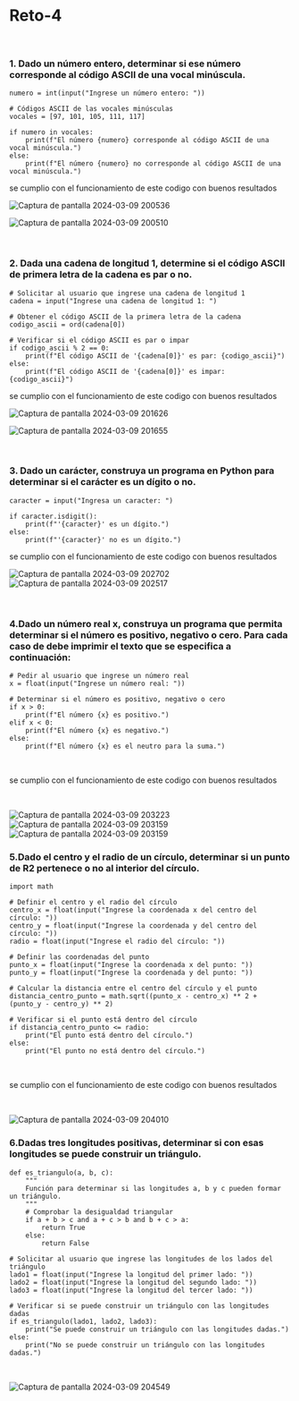 # Reto-4

<br>

### 1. Dado un número entero, determinar si ese número corresponde al código ASCII de una vocal minúscula.

```
numero = int(input("Ingrese un número entero: "))

# Códigos ASCII de las vocales minúsculas
vocales = [97, 101, 105, 111, 117]

if numero in vocales:
    print(f"El número {numero} corresponde al código ASCII de una vocal minúscula.")
else:
    print(f"El número {numero} no corresponde al código ASCII de una vocal minúscula.")
```

se cumplio con el funcionamiento de este codigo con buenos resultados


![Captura de pantalla 2024-03-09 200536](https://github.com/JeysonRomero/Reto-4/assets/159095091/88b0c0e3-03b3-4136-b426-b99115486c31)


![Captura de pantalla 2024-03-09 200510](https://github.com/JeysonRomero/Reto-4/assets/159095091/b2404307-a3e9-4d1b-9b14-4ac36ad00dce)

<br>

### 2. Dada una cadena de longitud 1, determine si el código ASCII de primera letra de la cadena es par o no.

```
# Solicitar al usuario que ingrese una cadena de longitud 1
cadena = input("Ingrese una cadena de longitud 1: ")

# Obtener el código ASCII de la primera letra de la cadena
codigo_ascii = ord(cadena[0])

# Verificar si el código ASCII es par o impar
if codigo_ascii % 2 == 0:
    print(f"El código ASCII de '{cadena[0]}' es par: {codigo_ascii}")
else:
    print(f"El código ASCII de '{cadena[0]}' es impar: {codigo_ascii}")
```

se cumplio con el funcionamiento de este codigo con buenos resultados


![Captura de pantalla 2024-03-09 201626](https://github.com/JeysonRomero/Reto-4/assets/159095091/1525329d-5d5f-4c6b-bbe0-a15e779724a4)

![Captura de pantalla 2024-03-09 201655](https://github.com/JeysonRomero/Reto-4/assets/159095091/dc9a5d38-dfdb-4441-baea-69f19b27e22e)

<br>

### 3. Dado un carácter, construya un programa en Python para determinar si el carácter es un dígito o no.

```
caracter = input("Ingresa un caracter: ")

if caracter.isdigit():
    print(f"'{caracter}' es un dígito.")
else:
    print(f"'{caracter}' no es un dígito.")

```

se cumplio con el funcionamiento de este codigo con buenos resultados

![Captura de pantalla 2024-03-09 202702](https://github.com/JeysonRomero/Reto-4/assets/159095091/f963eff6-f366-4c94-9557-aa68792d9d24)
![Captura de pantalla 2024-03-09 202517](https://github.com/JeysonRomero/Reto-4/assets/159095091/3663143c-f78f-46a8-9a76-2a80fc02dad3)

<br>

### 4.Dado un número real x, construya un programa que permita determinar si el número es positivo, negativo o cero. Para cada caso de debe imprimir el texto que se especifica a continuación:



```
# Pedir al usuario que ingrese un número real
x = float(input("Ingrese un número real: "))

# Determinar si el número es positivo, negativo o cero
if x > 0:
    print(f"El número {x} es positivo.")
elif x < 0:
    print(f"El número {x} es negativo.")
else:
    print(f"El número {x} es el neutro para la suma.")
```

<br>

se cumplio con el funcionamiento de este codigo con buenos resultados

<br>

![Captura de pantalla 2024-03-09 203223](https://github.com/JeysonRomero/Reto-4/assets/159095091/1a0ae983-434f-47b1-9aa8-6d50e8a54372)
![Captura de pantalla 2024-03-09 203159](https://github.com/JeysonRomero/Reto-4/assets/159095091/7838b3ad-9527-4501-976d-19d51403bc20)
![Captura de pantalla 2024-03-09 203159](https://github.com/JeysonRomero/Reto-4/assets/159095091/1c8089ff-8e98-422e-a6f0-f818ad2cdf54)


### 5.Dado el centro y el radio de un círculo, determinar si un punto de R2 pertenece o no al interior del círculo.


```
import math

# Definir el centro y el radio del círculo
centro_x = float(input("Ingrese la coordenada x del centro del círculo: "))
centro_y = float(input("Ingrese la coordenada y del centro del círculo: "))
radio = float(input("Ingrese el radio del círculo: "))

# Definir las coordenadas del punto
punto_x = float(input("Ingrese la coordenada x del punto: "))
punto_y = float(input("Ingrese la coordenada y del punto: "))

# Calcular la distancia entre el centro del círculo y el punto
distancia_centro_punto = math.sqrt((punto_x - centro_x) ** 2 + (punto_y - centro_y) ** 2)

# Verificar si el punto está dentro del círculo
if distancia_centro_punto <= radio:
    print("El punto está dentro del círculo.")
else:
    print("El punto no está dentro del círculo.")
```

<br>

se cumplio con el funcionamiento de este codigo con buenos resultados

<br>

![Captura de pantalla 2024-03-09 204010](https://github.com/JeysonRomero/Reto-4/assets/159095091/8e4aa8cf-927b-4dcf-bfbb-d3ddb93e58b3)


### 6.Dadas tres longitudes positivas, determinar si con esas longitudes se puede construir un triángulo.

```
def es_triangulo(a, b, c):
    """
    Función para determinar si las longitudes a, b y c pueden formar un triángulo.
    """
    # Comprobar la desigualdad triangular
    if a + b > c and a + c > b and b + c > a:
        return True
    else:
        return False

# Solicitar al usuario que ingrese las longitudes de los lados del triángulo
lado1 = float(input("Ingrese la longitud del primer lado: "))
lado2 = float(input("Ingrese la longitud del segundo lado: "))
lado3 = float(input("Ingrese la longitud del tercer lado: "))

# Verificar si se puede construir un triángulo con las longitudes dadas
if es_triangulo(lado1, lado2, lado3):
    print("Se puede construir un triángulo con las longitudes dadas.")
else:
    print("No se puede construir un triángulo con las longitudes dadas.")

```
<br>

![Captura de pantalla 2024-03-09 204549](https://github.com/JeysonRomero/Reto-4/assets/159095091/79808533-3fca-4c7f-9337-59ed99614abd)





